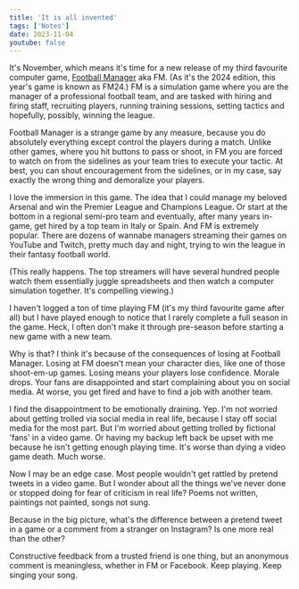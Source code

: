 ```yaml
---
title: 'It is all invented'
tags: ['Notes']
date: 2023-11-04
youtube: false
---
```

It's November, which means it's time for a new release of my third favourite computer game, [Football Manager](https://www.footballmanager.com/games/football-manager-2024) aka FM.  (As it's the 2024 edition, this year's game is known as FM24.)  FM is a simulation game where you are the manager of a professional football team, and are tasked with hiring and firing staff, recruiting players, running training sessions, setting tactics and hopefully, possibly, winning the league.  

Football Manager is a strange game by any measure, because you do absolutely everything except control the players during a match.  Unlike other games, where you hit buttons to pass or shoot, in FM you are forced to watch on from the sidelines as your team tries to execute your tactic.  At best, you can shout encouragement from the sidelines, or in my case, say exactly the wrong thing and demoralize your players.

I love the immersion in this game.  The idea that I could manage my beloved Arsenal and win the Premier League and Champions League.  Or start at the bottom in a regional semi-pro team and eventually, after many years in-game, get hired by a top team in Italy or Spain.  And FM is extremely popular.  There are dozens of wannabe managers streaming their games on YouTube and Twitch, pretty much day and night, trying to win the league in their fantasy football world.  

(This really happens. The top streamers will have several hundred people watch them essentially juggle spreadsheets and then watch a computer simulation together.  It's compelling viewing.)

I haven't logged a ton of time playing FM (it's my third favourite game after all) but I have played enough to notice that I rarely complete a full season in the game.  Heck, I often don't make it through pre-season before starting a new game with a new team.

Why is that?  I think it's because of the consequences of losing at Football Manager.  Losing at FM doesn't mean your character dies, like one of those shoot-em-up games.  Losing means your players lose confidence.  Morale drops.  Your fans are disappointed and start complaining about you on social media.  At worse, you get fired and have to find a job with another team.

I find the disappointment to be emotionally draining.  Yep.  I'm not worried about getting trolled via social media in real life, because I stay off social media for the most part.  But I'm worried about getting trolled by fictional 'fans' in a video game.  Or having my backup left back be upset with me because he isn't getting enough playing time.  It's worse than dying a video game death.  Much worse.

Now I may be an edge case.  Most people wouldn't get rattled by pretend tweets in a video game.  But I wonder about all the things we've never done or stopped doing for fear of criticism in real life?  Poems not written, paintings not painted, songs not sung.  

Because in the big picture, what's the difference between a pretend tweet in a game or a comment from a stranger on Instagram?  Is one more real than the other?

Constructive feedback from a trusted friend is one thing, but an anonymous comment is meaningless, whether in FM or Facebook.  Keep playing.  Keep singing your song. 